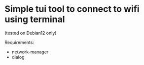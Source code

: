 # Simple tui tool to connect to wifi using terminal

(tested on Debian12 only)

Requirements:

- network-manager
- dialog
